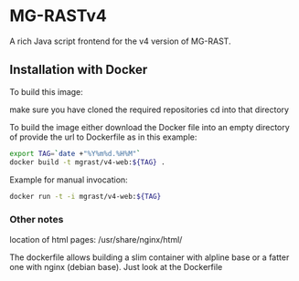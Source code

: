 MG-RASTv4
=========

A rich Java script frontend for the v4 version of MG-RAST.


## Installation with Docker ##

To build this image:

make sure you have cloned the required repositories 
cd into that directory 



To build the image either download the Docker file into an empty directory of provide the url to Dockerfile as in this example:

```bash
export TAG=`date +"%Y%m%d.%H%M"`
docker build -t mgrast/v4-web:${TAG} .
```

Example for manual invocation:
```bash
docker run -t -i mgrast/v4-web:${TAG} 
```

### Other notes ###


location of html pages: /usr/share/nginx/html/

The dockerfile allows building a slim container with alpline base or a fatter one with nginx (debian base). Just look at the Dockerfile

